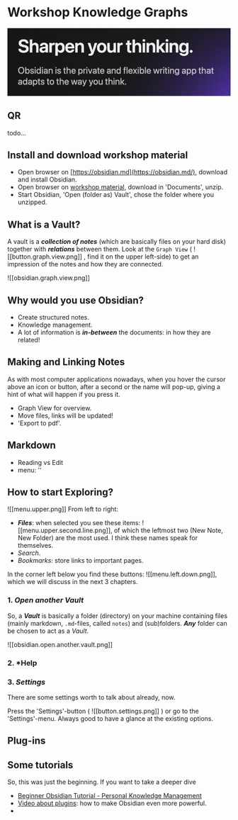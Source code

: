 # Workshop Knowledge Graphs

![](attachments/obsidian.sharpen.png)

## QR

todo... 
## Install and download workshop material

- Open browser on [https://obsidian.md](https://obsidian.md/), download and install Obsidian. 
- Open browser on [workshop material](https://github.com/coentjo/itsamatch-journalist-workshop/archive/refs/heads/main.zip), download in 'Documents', unzip. 
- Start Obsidian, 'Open (folder as) Vault', chose the folder where you unzipped. 

## What is a Vault?

A vault is a ***collection of notes*** (which are basically files on your hard disk) together with ***relations*** between them. Look at the `Graph View`  ( ![[button.graph.view.png]]  , find it on the upper left-side) to get an impression of the notes and how they are connected. 


![[obsidian.graph.view.png]]


## Why would you use Obsidian? 

- Create structured notes. 
- Knowledge management. 
- A lot of information is ***in-between*** the documents: in how they are related! 


## Making and Linking Notes

As with most computer applications nowadays, when you hover the cursor above an icon or button, after a second or the name will pop-up, giving a hint of what will happen if you press it. 


- Graph View for overview.
- Move files, links will be updated!
- 'Export to pdf'.


## Markdown

- Reading vs Edit
- menu: ''


## How to start Exploring? 


![[menu.upper.png]]
From left to right: 
- ***Files***: when selected you see these items: ![[menu.upper.second.line.png]], of which the leftmost two (New Note, New Folder) are the most used. I think these names speak for themselves. 
- *Search*.
- *Bookmarks*: store links to important pages. 

In the corner left below you find these buttons: 
![[menu.left.down.png]], which we will discuss in the next 3 chapters. 

### 1. *Open another Vault*

So, a ***Vault*** is basically a folder (directory) on your machine containing files (mainly markdown, `.md`-files, called `notes`) and (sub)folders. ***Any*** folder can be chosen to act as a *Vault*. 



![[obsidian.open.another.vault.png]]

### 2. *Help


### 3. *Settings*

There are some settings worth to talk about already, now. 

Press the 'Settings'-button ( ![[button.settings.png]] ) or go to the 'Settings'-menu. Always good to have a glance at the existing options. 



## Plug-ins


## Some tutorials

So, this was just the beginning. If you want to take a deeper dive

- [Beginner Obsidian Tutorial - Personal Knowledge Management](https://www.youtube.com/watch?v=mqpXEjRhZz0)
- [Video about plugins](https://www.youtube.com/watch?v=mqpXEjRhZz0): how to make Obsidian even more powerful. 
- 


